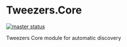 # Tweezers.Core
[![master status](https://ci.appveyor.com/api/projects/status/8ipg43l0r7sis43t?svg=true
)](https://https://ci.appveyor.com/project/Nomiki/tweezers-core/branch/master "Master Build")

Tweezers Core module for automatic discovery
